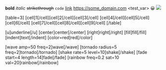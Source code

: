 **bold**
*italic*
~~strikethrough~~
`code`
[link](https://some_domain.com)
https://some_domain.com
<test_var>
:grinning:
![](res://icon.png)

[table=3]
[cell]1[/cell][cell]2[/cell][cell]3[/cell]
[cell]4[/cell][cell]5[/cell][cell]6[/cell]
[cell]7[/cell][cell]8[/cell][cell]9[/cell]
[/table]

[u]underline[/u]
[center]center[/center]
[right]right[/right]
[fill]fill[/fill]
[indent]text[/indent]
[color=red]red[/color]

[wave amp=50 freq=2]wave[/wave]
[tornado radius=5 freq=2]tornado[/tornado]
[shake rate=5 level=10]shake[/shake]
[fade start=4 length=14]fade[/fade]
[rainbow freq=0.2 sat=10 val=20]rainbow[/rainbow]



